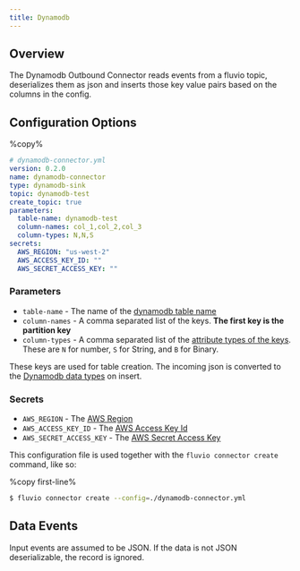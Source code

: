 ```yaml
---
title: Dynamodb
---
```


## Overview

The Dynamodb Outbound Connector reads events from a
fluvio topic, deserializes them as json and inserts those key value pairs based
on the columns in the config.

## Configuration Options

%copy%
```yaml
# dynamodb-connector.yml
version: 0.2.0
name: dynamodb-connector
type: dynamodb-sink
topic: dynamodb-test
create_topic: true
parameters:
  table-name: dynamodb-test
  column-names: col_1,col_2,col_3
  column-types: N,N,S
secrets:
  AWS_REGION: "us-west-2"
  AWS_ACCESS_KEY_ID: ""
  AWS_SECRET_ACCESS_KEY: ""
```

### Parameters

* `table-name` - The name of the [dynamodb table name]
* `column-names` - A comma separated list of the keys. **The first key is the partition key**
* `column-types` - A comma separated list of the [attribute types of the keys].
These are `N` for number, `S` for String, and `B` for Binary.

These keys are used for table creation. The incoming json is converted to the
[Dynamodb data types] on insert.


### Secrets
* `AWS_REGION` - The [AWS Region]
* `AWS_ACCESS_KEY_ID` - The [AWS Access Key Id]
* `AWS_SECRET_ACCESS_KEY` - The [AWS Secret Access Key]

[Dynamodb data types]: https://docs.aws.amazon.com/amazondynamodb/latest/developerguide/DynamoDBMapper.DataTypes.html
[attribute types of the keys]: https://docs.aws.amazon.com/cli/latest/reference/dynamodb/create-table.html#options
[AWS Secret Access Key]: https://docs.aws.amazon.com/general/latest/gr/aws-access-keys-best-practices.html
[AWS Access Key Id]: https://docs.aws.amazon.com/general/latest/gr/aws-access-keys-best-practices.html
[AWS Region]: https://aws.amazon.com/about-aws/global-infrastructure/regions_az/
[dynamodb table name]: https://docs.aws.amazon.com/AWSCloudFormation/latest/UserGuide/aws-resource-dynamodb-table.html

This configuration file is used together with the `fluvio connector create` command, like so:

%copy first-line%
```bash
$ fluvio connector create --config=./dynamodb-connector.yml
```

## Data Events

Input events are assumed to be JSON. If the data is not JSON deserializable,
the record is ignored.
